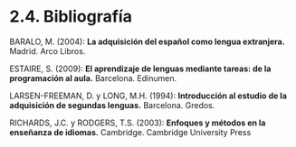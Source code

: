 
# 2.4. Bibliografía

BARALO, M. (2004): **La adquisición del español como lengua extranjera.** Madrid. Arco Libros.

ESTAIRE, S. (2009): **El aprendizaje de lenguas mediante tareas: de la programación al aula.** Barcelona. Edinumen.

LARSEN-FREEMAN, D. y LONG, M.H. (1994): **Introducción al estudio de la adquisición de segundas lenguas.** Barcelona. Gredos.

RICHARDS, J.C. y RODGERS, T.S. (2003): **Enfoques y métodos en la enseñanza de idiomas.** Cambridge. Cambridge University Press

 
